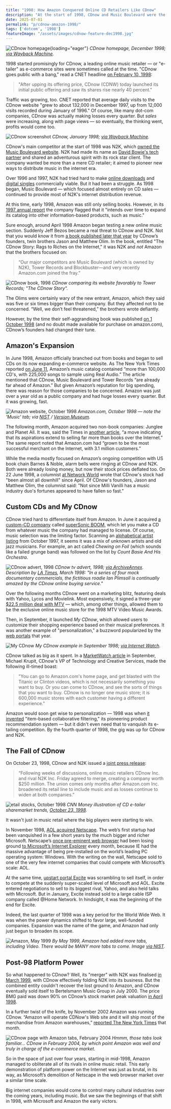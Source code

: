 ```yaml
---
title: "1998: How Amazon Conquered Online CD Retailers Like CDnow"
description: "At the start of 1998, CDnow and Music Boulevard were the leading online CD shops. Then in June, Amazon branched out from books and began to sell music on its fast growing e-commerce website."
date: 2025-07-01
permalink: "p/cdnow-amazon-1998/"
tags: ['dotcom', '1998']
featureImage: "/assets/images/cdnow-feature-dec1998.jpg"
---
```


![CDnow homepage](/assets/images/cdnow-feature-dec1998.jpg){loading="eager"}
*CDnow homepage, December 1998; [via Wayback Machine](https://web.archive.org/web/19981205115135/http://www.cdnow.com:80/cgi-bin/mserver/redirect/leaf%3D).*

1998 started promisingly for CDnow, a leading online music retailer — or "e-tailer" as e-commerce sites were sometimes called at the time. "CDnow goes public with a bang," read a CNET headline [on February 10, 1998](https://web.archive.org/web/20150428103525/http://news.cnet.com/CDnow-goes-public-with-a-bang/2100-1001_3-208029.html):

> "After upping its offering price, CDnow (CDNW) today launched its initial public offering and saw its shares rise nearly 40 percent."

Traffic was growing, too. CNET reported that average daily visits to the CDnow website "grew to about 132,000 in December 1997, up from 12,000 visits recorded during January of 1996." Of course, like many dot-com companies, CDnow was actually making losses every quarter. But *sales* were increasing, along with page views — so eventually, the thinking went, profits would come too.

![CDnow screenshot](/assets/images/cdnow-january1998-1200.jpg)
*CDnow, January 1998; [via Wayback Machine](https://web.archive.org/web/19980119200653/http://cdnow.com/).*

CDnow's main competitor at the start of 1998 was N2K, which [owned the Music Boulevard website](/p/state-of-online-music-1996/). N2K had made its name as [David Bowie's tech partner](/p/david-bowie-website-1995-1997/) and shared an adventurous spirit with its rock star client. The company wanted be more than a mere CD retailer; it aimed to pioneer new ways to distribute music in the internet era. 

Over 1996 and 1997, N2K had tried hard to make [online downloads](/p/online-music-distribution-1996/) and [digital singles](/p/digital-music-sales-1997/) commercially viable. But it had been a struggle. As 1998 began, Music Boulevard — which focused almost entirely on CD sales — continued to provide most of N2K's internet distribution revenue.

At this time, early 1998, Amazon was still only selling books. However, in its [1997 annual report](https://d18rn0p25nwr6d.cloudfront.net/CIK-0001018724/566f6509-4b15-4cd4-929a-1cba79f822b2.pdf) the company flagged that it "intends over time to expand its catalog into other information-based products, such as music."

Sure enough, around April 1998 Amazon began testing a new online music section. Suddenly Jeff Bezos became a real threat to CDnow and N2K. Not that you would know it from [a book published later that year](https://archive.org/details/cdnowstoryragsto0000olim/page/184/mode/2up?q=n2k&view=theater) by CDnow’s founders, twin brothers Jason and Matthew Olim. In the book, entitled "The CDnow Story: Rags to Riches on the Internet," it was N2K and *not* Amazon that the brothers focused on:

> “Our major competitors are Music Boulevard (which is owned by N2K), Tower Records and Blockbuster—and very recently Amazon.com joined the fray.”

![CDnow book, 1998](/assets/images/cdnow-book-pages-1998.jpg)
*CDnow comparing its website favorably to Tower Records; "The CDnow Story".*

The Olims were certainly wary of the new entrant, Amazon, which they said was five or six times bigger than their company. But they affected not to be concerned. “Well, we don’t feel threatened,” the brothers wrote defiantly.

However, by the time their self-aggrandising book was published [on 1 October 1998](https://dl.acm.org/doi/10.5555/552449) (and no doubt made available for purchase on amazon.com), CDnow’s founders had changed their tune.

## Amazon's Expansion

In June 1998, Amazon officially branched out from books and began to sell CDs on its now expanding e-commerce website. As The New York Times reported [on June 11](https://www.nytimes.com/1998/06/11/technology/news-watch-amazon-now-offering-cd-music-to-read-by.html), Amazon’s music catalog contained “more than 100,000 CD's, with 225,000 songs to sample using Real Audio.” The article mentioned that CDnow, Music Boulevard and Tower Records “are already far ahead of Amazon.” But given Amazon’s reputation for big spending, there was reason for those companies to be concerned. Amazon was just over a year old as a public company and had huge losses every quarter. But it was growing, fast.

![Amazon website, October 1998](/assets/images/amazon-october1998.jpg)
*Amazon.com, October 1998 — note the 'Music' tab; via [NIST](https://web.archive.org/web/20180722165332/https://zing.ncsl.nist.gov/hfweb/proceedings/tiller-green/) / [Version Museum](https://www.versionmuseum.com/history-of/amazon-website).*

The following month, Amazon acquired two non-book companies: Junglee and Planet All. It was, said the Times in [another article](https://www.nytimes.com/1998/08/05/business/amazoncom-is-expanding-beyond-books.html), “a move indicating that its aspirations extend to selling far more than books over the Internet.” The same report noted that Amazon.com had “grown to be the most successful merchant on the Internet, with 3.1 million customers.”

While the media mostly focused on Amazon’s ongoing competition with US book chain Barnes & Noble, alarm bells were ringing at CDnow and N2K. Both were already losing money, but now their stock prices deflated too. On 22 June 1998, a columnist [at Network World](https://books.google.co.uk/books?id=Qx4EAAAAMBAJ&lpg=PA70&dq=cdnow&pg=PA70#v=onepage&q=cdnow&f=false) wrote that CDnow's stock had "been almost all downhill" since April. Of CDnow's founders, Jason and Matthew Olim, the columnist said: "Not since Milli Vanilli has a music industry duo's fortunes appeared to have fallen so fast."

## Custom CDs and My CDnow

CDnow tried hard to differentiate itself from Amazon. In June it acquired [a custom-CD company](https://www.wired.com/1998/06/custom-discs-give-cdnow-new-spin/) called [superSonic BOOM](https://web.archive.org/web/19980109031359/http://supersonicboom.com/holiday/choice.html), which let you make a CD from whatever music the company had managed to license. Of course, music selection was the limiting factor. Scanning an [alphabetical artist listing](https://web.archive.org/web/19971021125946/http://www.supersonicboom.com/topten.html) from October 1997, it seems it was a mix of unknown artists and old jazz musicians. For example, an act called *Chewing on Foil* (which sounds like a failed grunge band) was followed on the list by *Count Basie And His Orchestra*.

![CDnow advert, 1998](/assets/images/cdnow-roadie-advert-1998.jpg)
*CDnow tv advert, 1998; [via ArchiveAnnex](https://www.youtube.com/watch?v=Pl1Z96TT0pU). Description by [LA Times](https://www.latimes.com/archives/la-xpm-1998-mar-05-fi-25592-story.html), March 1998: "In a series of four mock documentary commercials, the fictitious roadie Ian Plimsoll is continually amazed by the CDnow online buying service."*

Over the following months CDnow went on a marketing blitz, featuring deals with Yahoo, Lycos and Movielink. Most expensively, it signed a three-year [$22.5 million deal with MTV](https://adage.com/article/news/cdnow-signs-22-5-million-deal-mtv/5305/) — which, among other things, allowed them to be the exclusive online music store for the 1998 MTV Video Music Awards. 

Then, in September, it launched *My CDnow*, which allowed users to customize their shopping experience based on their musical preferences. It was another example of "personalization," a buzzword popularized by the [web portals](/p/portals-1998/) that year.

![My CDnow](/assets/images/mycdnow-sep1998.jpg)
*My CDnow example in September 1998; [via Internet Watch](https://internet.watch.impress.co.jp/www/article/980917/cdnow.gif).*

CDnow talked as big as it spent. In a [MarketWatch article](https://www.marketwatch.com/story/i-want-my-cdnow-9-25-98) in September, Michael Krupit, CDnow's VP of Technology and Creative Services, made the following ill-timed boast:

> "You can go to Amazon.com's home page, and get blasted with the Titanic or Clinton videos, which is not necessarily something you want to buy. Or you can come to CDnow, and see the sorts of things that you want to buy. CDnow is no longer one music store; it is 600,000 music stores with each customer having a different experience."

Amazon would soon get wise to personalization — 1998 was when [it invented](https://assets.amazon.science/76/9e/7eac89c14a838746e91dde0a5e9f/two-decades-of-recommender-systems-at-amazon.pdf) "item-based collaborative filtering," its pioneering product recommendation system — but it didn't even need that to vanquish its e-tailing competition. By the fourth quarter of 1998, the gig was up for CDnow and N2K.

## The Fall of CDnow

On October 23, 1998, CDnow and N2K issued a [joint press release](https://web.archive.org/web/20110622034814/https://www.internetnews.com/bus-news/article.php/23171/www.amazon.com):

> “Following weeks of discussions, online music retailers CDnow Inc. and rival N2K Inc. Friday agreed to merge, creating a company worth $250 million. The union comes only months after Amazon.com Inc. broadened its retail line to include music and as losses continue to widen at both companies.”

![etail stocks, October 1998](/assets/images/cd-etailers-stocks-october1998.jpg)
*CNN Money illustration of CD e-tailer sharemarket trends, [October 23, 1998](https://money.cnn.com/1998/10/23/deals/cdnow/).*

It wasn't just in music retail where the big players were starting to win.

In November 1998, [AOL acquired Netscape](/p/1998-mozilla-w3c-dom-wasp/). The web’s first startup had been vanquished in a few short years by the much bigger and richer Microsoft. Netscape’s [once pre-eminent web browser](/p/1996-netscape-lays-the-groundwork-for-web-applications/) had been losing ground [to Microsoft’s Internet Explorer](/p/1997-netscape-crossware-vs-the-windows-web/) every month, because IE had the massive advantage of being pre-installed on the world’s leading PC operating system: Windows. With the writing on the wall, Netscape sold to one of the very few internet companies that could compete with Microsoft’s scale: AOL.

At the same time, [upstart portal Excite](/p/portals-1998/) was scrambling to sell itself, in order to compete at the suddenly super-scaled level of Microsoft and AOL. Excite entered negotiations to sell to its biggest rival, Yahoo, and also held talks with Microsoft. But in January, Excite instead sold to a large cable ISP company called @Home Network. In hindsight, it was the beginning of the end for Excite. 

Indeed, the last quarter of 1998 was a key period for the World Wide Web. It was when the power dynamics shifted to favor large, well-funded companies. Expansion was the name of the game, and Amazon had only just begun to broaden its scope.

![Amazon, May 1999](/assets/images/amazon-may1999.jpg)
*By May 1999, Amazon had added more tabs, including Video. There would be MANY more tabs to come. Image [via NIST](https://web.archive.org/web/20090604003048/http://zing.ncsl.nist.gov/hfweb/proceedings/proceedings.en.html).*

## Post-98 Platform Power

So what happened to CDnow? Well, its "merger" with N2K was finalised [in March 1999](https://www.wired.com/1999/03/cdnow-now-is-the-time/), with CDnow effectively folding N2K into its business. But the combined entity couldn't recover the lost ground to Amazon, and CDnow eventually sold itself to Bertelsmann Music Group in July 2000. The price BMG paid was down 90% on CDnow’s stock market peak valuation [in April 1998](https://money.cnn.com/2000/07/20/deals/bmg_cdnow/). 

In a further twist of the knife, by November 2002 Amazon was running CDnow. “Amazon will operate CDNow's Web site and it will ship most of the merchandise from Amazon warehouses,” [reported The New York Times](https://www.nytimes.com/2002/11/26/business/bertelsmann-to-let-amazoncom-run-cdnow.html) that month.

![CDnow page with Amazon tabs, February 2004](/assets/images/cdnow-feb2004.jpg)
*Hmmm, those tabs look familiar... CDnow in February 2004, by which point Amazon was well and truly in charge of the e-commerce market.*

So in the space of just over four years, starting in mid-1998, Amazon managed to obliterate all of its rivals in online music retail. This early demonstration of platform power on the Internet was just as brutal, in its way, as Microsoft’s demolition of Netscape in the web browser market over a similar time scale.

Big internet companies would come to control many cultural industries over the coming years, including music. But we saw the beginnings of that shift in 1998, with Microsoft and Amazon the early victors.

